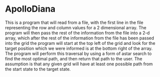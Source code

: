 # ApolloDiana

This is a program that will read from a file, with the first line in the file representing the row and column values for a 2 dimensional array. The program will then pass the rest of the information from the file into a 2-d array, which after the rest of the information from the file has been passed into the grid the program will start at the top left of the grid and look for the target position which we were informed is at the bottom right of the array. The program will perform this traversal by using a form of astar search to find the most optimal path, and then return that path to the user. The assumption is that any given grid will have at least one possible path from the start state to the target state. 
